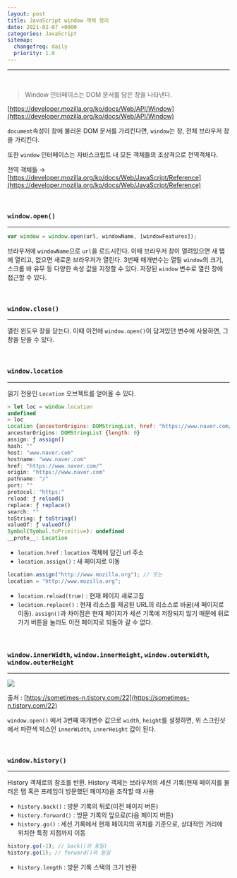 ```yaml
---
layout: post
title: JavaScript window 객체 정리
date: 2021-02-07 +0900
categories: JavaScript
sitemap:
  changefreq: daily
  priority: 1.0
---
```


---

<br>

> Window 인터페이스는 DOM 문서를 담은 창을 나타낸다.

[https://developer.mozilla.org/ko/docs/Web/API/Window](https://developer.mozilla.org/ko/docs/Web/API/Window)

`document`속성이 창에 불러온 DOM 문서를 가리킨다면, `window`는 창, 전체 브라우저 창을 가리킨다.

또한 `window` 인터페이스는 자바스크립트 내 모든 객체들의 조상격으로 전역객체다.

전역 객체들 → [https://developer.mozilla.org/ko/docs/Web/JavaScript/Reference](https://developer.mozilla.org/ko/docs/Web/JavaScript/Reference)

<br>

### `window.open()`

---

```jsx
var window = window.open(url, windowName, [windowFeatures]);
```

브라우저에 `windowName`으로 `url`을 로드시킨다. 이때 브라우저 창이 열려있으면 새 탭에 열리고, 없으면 새로운 브라우저가 열린다. 3번째 매개변수는 열릴 `window`의 크기, 스크롤 바 유무 등 다양한 속성 값을 지정할 수 있다. 저장된 `window` 변수로 열린 창에 접근할 수 있다.

<br>

### `window.close()`

---

열린 윈도우 창을 닫는다. 이때 이전에 `window.open()`이 담겨있던 변수에 사용하면, 그 창을 닫을 수 있다.

<br>

### `window.location`

---

읽기 전용인 `Location` 오브젝트를 얻어올 수 있다.

```jsx
> let loc = window.location
undefined
> loc
Location {ancestorOrigins: DOMStringList, href: "https://www.naver.com/", origin: "https://www.naver.com", protocol: "https:", host: "www.naver.com", …}
ancestorOrigins: DOMStringList {length: 0}
assign: ƒ assign()
hash: ""
host: "www.naver.com"
hostname: "www.naver.com"
href: "https://www.naver.com/"
origin: "https://www.naver.com"
pathname: "/"
port: ""
protocol: "https:"
reload: ƒ reload()
replace: ƒ replace()
search: ""
toString: ƒ toString()
valueOf: ƒ valueOf()
Symbol(Symbol.toPrimitive): undefined
__proto__: Location
```

- `location.href` : `location` 객체에 담긴 url 주소
- `location.assign()` : 새 페이지로 이동

```jsx
location.assign("http://www.mozilla.org"); // 또는
location = "http://www.mozilla.org";
```

- `location.reload(true)` : 현재 페이지 새로고침
- `location.replace()` : 현재 리소스를 제공된 URL의 리소스로 바꿈(새 페이지로 이동). `assign()`과 차이점은 현재 페이지가 세션 기록에 저장되지 않기 때문에 뒤로가기 버튼을 눌러도 이전 페이지로 되돌아 갈 수 없다.

<br>

### `window.innerWidth`, `window.innerHeight`, `window.outerWidth`, `window.outerHeight`

---

<img src="{{'/public/img/javascript-5-1.png'}}">

출처 : [https://sometimes-n.tistory.com/22](https://sometimes-n.tistory.com/22)

`window.open()` 에서 3번째 매개변수 값으로 `width`, `height`를 설정하면, 위 스크린샷에서 파란색 박스인 `innerWidth`, `innerHeight` 값이 된다.

<br>

### `window.history()`

---

History 객체로의 참조를 반환. History 객체는 브라우저의 세션 기록(현재 페이지를 불러온 탭 혹은 프레임이 방문했던 페이지)을 조작할 때 사용

- `history.back()` : 방문 기록의 뒤로(이전 페이지 버튼)
- `history.forward()` : 방문 기록의 앞으로(다음 페이지 버튼)
- `history.go()` : 세션 기록에서 현재 페이지의 위치를 기준으로, 상대적인 거리에 위치한 특정 지점까지 이동

```jsx
history.go(-1); // back()과 동일)
history.go(1); // forward()와 동일
```

- `history.length` : 방문 기록 스택의 크기 반환

